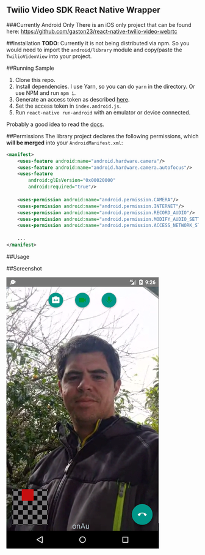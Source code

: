 Twilio Video SDK React Native Wrapper
--

###Currently Android Only
There is an iOS only project that can be found here:
https://github.com/gaston23/react-native-twilio-video-webrtc

##Installation
**TODO**: Currently it is not being distributed via npm. So you would need to import the `android/library` module and copy/paste the `TwilioVideoView` into your project.

##Running Sample
1) Clone this repo.
2) Install dependencies. I use Yarn, so you can do `yarn` in the directory. Or use NPM and run `npm i`.
3) Generate an access token as described [here](https://github.com/twilio/video-quickstart-android#quickstart).
4) Set the access token in `index.android.js`.
5) Run `react-native run-android` with an emulator or device connected.

Probably a good idea to read the [docs](https://www.twilio.com/docs/api/video/getting-started).

##Permissions
The library project declares the following permissions, which **will be merged** into your `AndroidManifest.xml`:

```xml
<manifest>
    <uses-feature android:name="android.hardware.camera"/>
    <uses-feature android:name="android.hardware.camera.autofocus"/>
    <uses-feature
        android:glEsVersion="0x00020000"
        android:required="true"/>
    
    <uses-permission android:name="android.permission.CAMERA"/>
    <uses-permission android:name="android.permission.INTERNET"/>
    <uses-permission android:name="android.permission.RECORD_AUDIO"/>
    <uses-permission android:name="android.permission.MODIFY_AUDIO_SETTINGS"/>
    <uses-permission android:name="android.permission.ACCESS_NETWORK_STATE"/><uses-permission android:name="android.permission.ACCESS_WIFI_STATE"/>
    
    ...
</manifest>
```
##Usage




##Screenshot

![Sample App](twilio-video-sample-screenshot.png "Sample App")
